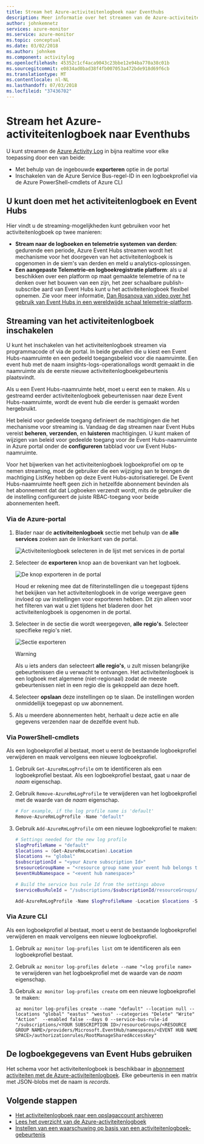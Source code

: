 ```yaml
---
title: Stream het Azure-activiteitenlogboek naar Eventhubs
description: Meer informatie over het streamen van de Azure-activiteitenlogboek naar Event Hubs.
author: johnkemnetz
services: azure-monitor
ms.service: azure-monitor
ms.topic: conceptual
ms.date: 03/02/2018
ms.author: johnkem
ms.component: activitylog
ms.openlocfilehash: 45352c1cf4aca9043c23bbe12e94ba770a38c01b
ms.sourcegitcommit: e0834ad0bad38f4fb007053a472bde918d69f6cb
ms.translationtype: MT
ms.contentlocale: nl-NL
ms.lasthandoff: 07/03/2018
ms.locfileid: "37436702"
---
```

# <a name="stream-the-azure-activity-log-to-event-hubs"></a>Stream het Azure-activiteitenlogboek naar Eventhubs
U kunt streamen de [Azure Activity Log](monitoring-overview-activity-logs.md) in bijna realtime voor elke toepassing door een van beide:

* Met behulp van de ingebouwde **exporteren** optie in de portal
* Inschakelen van de Azure Service Bus-regel-ID in een logboekprofiel via de Azure PowerShell-cmdlets of Azure CLI

## <a name="what-you-can-do-with-the-activity-log-and-event-hubs"></a>U kunt doen met het activiteitenlogboek en Event Hubs
Hier vindt u de streaming-mogelijkheden kunt gebruiken voor het activiteitenlogboek op twee manieren:

* **Stream naar de logboeken en telemetrie systemen van derden**: gedurende een periode, Azure Event Hubs streamen wordt het mechanisme voor het doorgeven van het activiteitenlogboek is opgenomen in de siem's van derden en meld u analytics-oplossingen.
* **Een aangepaste Telemetrie-en logboekregistratie platform**: als u al beschikken over een platform op maat gemaakte telemetrie of na te denken over het bouwen van een zijn, het zeer schaalbare publish-subscribe aard van Event Hubs kunt u het activiteitenlogboek flexibel opnemen. Zie voor meer informatie, [Dan Rosanova van video over het gebruik van Event Hubs in een wereldwijde schaal telemetrie-platform](https://azure.microsoft.com/documentation/videos/build-2015-designing-and-sizing-a-global-scale-telemetry-platform-on-azure-event-Hubs/).

## <a name="enable-streaming-of-the-activity-log"></a>Streaming van het activiteitenlogboek inschakelen
U kunt het inschakelen van het activiteitenlogboek streamen via programmacode of via de portal. In beide gevallen die u kiest een Event Hubs-naamruimte en een gedeeld toegangsbeleid voor die naamruimte. Een event hub met de naam insights-logs-operationallogs wordt gemaakt in die naamruimte als de eerste nieuwe activiteitenlogboekgebeurtenis plaatsvindt. 

Als u een Event Hubs-naamruimte hebt, moet u eerst een te maken. Als u gestreamd eerder activiteitenlogboek gebeurtenissen naar deze Event Hubs-naamruimte, wordt de event hub die eerder is gemaakt worden hergebruikt. 

Het beleid voor gedeelde toegang definieert de machtigingen die het mechanisme voor streaming is. Vandaag de dag streamen naar Event Hubs vereist **beheren**, **verzenden**, en **luisteren** machtigingen. U kunt maken of wijzigen van beleid voor gedeelde toegang voor de Event Hubs-naamruimte in Azure portal onder de **configureren** tabblad voor uw Event Hubs-naamruimte. 

Voor het bijwerken van het activiteitenlogboek logboekprofiel om op te nemen streaming, moet de gebruiker die een wijziging aan te brengen de machtiging ListKey hebben op deze Event Hubs-autorisatieregel. De Event Hubs-naamruimte heeft geen zich in hetzelfde abonnement bevinden als het abonnement dat dat Logboeken verzendt wordt, mits de gebruiker die de instelling configureert de juiste RBAC-toegang voor beide abonnementen heeft.

### <a name="via-the-azure-portal"></a>Via de Azure-portal
1. Blader naar de **activiteitenlogboek** sectie met behulp van de **alle services** zoeken aan de linkerkant van de portal.
   
   ![Activiteitenlogboek selecteren in de lijst met services in de portal](./media/monitoring-stream-activity-logs-event-hubs/activity.png)
2. Selecteer de **exporteren** knop aan de bovenkant van het logboek.
   
   ![De knop exporteren in de portal](./media/monitoring-stream-activity-logs-event-hubs/export.png)

   Houd er rekening mee dat de filterinstellingen die u toegepast tijdens het bekijken van het activiteitenlogboek in de vorige weergave geen invloed op uw instellingen voor exporteren hebben. Dit zijn alleen voor het filteren van wat u ziet tijdens het bladeren door het activiteitenlogboek is opgenomen in de portal.
3. Selecteer in de sectie die wordt weergegeven, **alle regio's**. Selecteer specifieke regio's niet.
   
   ![Sectie exporteren](./media/monitoring-stream-activity-logs-event-hubs/export-audit.png)

   > [!WARNING]  
   > Als u iets anders dan selecteert **alle regio's**, u zult missen belangrijke gebeurtenissen die u verwacht te ontvangen. Het activiteitenlogboek is een logboek met algemene (niet-regionaal) zodat de meeste gebeurtenissen niet in een regio die is gekoppeld aan deze hoeft. 
   >

4. Selecteer **opslaan** deze instellingen op te slaan. De instellingen worden onmiddellijk toegepast op uw abonnement.
5. Als u meerdere abonnementen hebt, herhaalt u deze actie en alle gegevens verzenden naar de dezelfde event hub.

### <a name="via-powershell-cmdlets"></a>Via PowerShell-cmdlets
Als een logboekprofiel al bestaat, moet u eerst de bestaande logboekprofiel verwijderen en maak vervolgens een nieuwe logboekprofiel.

1. Gebruik `Get-AzureRmLogProfile` om te identificeren als een logboekprofiel bestaat.  Als een logboekprofiel bestaat, gaat u naar de *naam* eigenschap.
2. Gebruik `Remove-AzureRmLogProfile` te verwijderen van het logboekprofiel met de waarde van de *naam* eigenschap.

    ```powershell
    # For example, if the log profile name is 'default'
    Remove-AzureRmLogProfile -Name "default"
    ```
3. Gebruik `Add-AzureRmLogProfile` om een nieuwe logboekprofiel te maken:

   ```powershell
   # Settings needed for the new log profile
   $logProfileName = "default"
   $locations = (Get-AzureRmLocation).Location
   $locations += "global"
   $subscriptionId = "<your Azure subscription Id>"
   $resourceGroupName = "<resource group name your event hub belongs to>"
   $eventHubNamespace = "<event hub namespace>"

   # Build the service bus rule Id from the settings above
   $serviceBusRuleId = "/subscriptions/$subscriptionId/resourceGroups/$resourceGroupName/providers/Microsoft.EventHub/namespaces/$eventHubNamespace/authorizationrules/RootManageSharedAccessKey"

   Add-AzureRmLogProfile -Name $logProfileName -Location $locations -ServiceBusRuleId $serviceBusRuleId
   ```

### <a name="via-azure-cli"></a>Via Azure CLI
Als een logboekprofiel al bestaat, moet u eerst de bestaande logboekprofiel verwijderen en maak vervolgens een nieuwe logboekprofiel.

1. Gebruik `az monitor log-profiles list` om te identificeren als een logboekprofiel bestaat.
2. Gebruik `az monitor log-profiles delete --name "<log profile name>` te verwijderen van het logboekprofiel met de waarde van de *naam* eigenschap.
3. Gebruik `az monitor log-profiles create` om een nieuwe logboekprofiel te maken:

   ```azurecli-interactive
   az monitor log-profiles create --name "default" --location null --locations "global" "eastus" "westus" --categories "Delete" "Write" "Action"  --enabled false --days 0 --service-bus-rule-id "/subscriptions/<YOUR SUBSCRIPTION ID>/resourceGroups/<RESOURCE GROUP NAME>/providers/Microsoft.EventHub/namespaces/<EVENT HUB NAME SPACE>/authorizationrules/RootManageSharedAccessKey"
   ```

## <a name="consume-the-log-data-from-event-hubs"></a>De logboekgegevens van Event Hubs gebruiken
Het schema voor het activiteitenlogboek is beschikbaar in [abonnement activiteiten met de Azure-activiteitenlogboek](monitoring-overview-activity-logs.md). Elke gebeurtenis in een matrix met JSON-blobs met de naam is *records*.

## <a name="next-steps"></a>Volgende stappen
* [Het activiteitenlogboek naar een opslagaccount archiveren](monitoring-archive-activity-log.md)
* [Lees het overzicht van de Azure-activiteitenlogboek](monitoring-overview-activity-logs.md)
* [Instellen van een waarschuwing op basis van een activiteitenlogboek-gebeurtenis](insights-auditlog-to-webhook-email.md)

